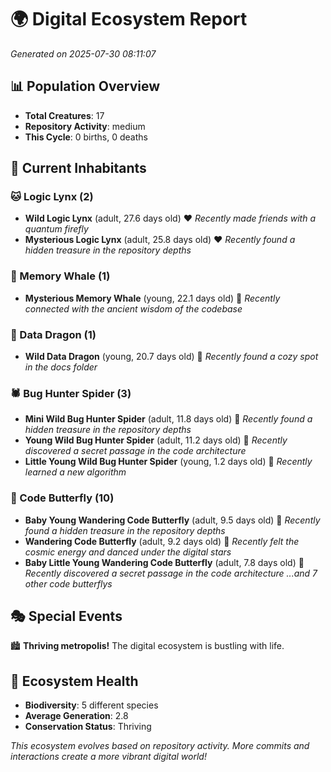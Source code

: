# 🌍 Digital Ecosystem Report
*Generated on 2025-07-30 08:11:07*

## 📊 Population Overview
- **Total Creatures**: 17
- **Repository Activity**: medium
- **This Cycle**: 0 births, 0 deaths

## 👥 Current Inhabitants

### 🐱 Logic Lynx (2)
- **Wild Logic Lynx** (adult, 27.6 days old) ❤️
  *Recently made friends with a quantum firefly*
- **Mysterious Logic Lynx** (adult, 25.8 days old) ❤️
  *Recently found a hidden treasure in the repository depths*

### 🐋 Memory Whale (1)
- **Mysterious Memory Whale** (young, 22.1 days old) 💛
  *Recently connected with the ancient wisdom of the codebase*

### 🐉 Data Dragon (1)
- **Wild Data Dragon** (young, 20.7 days old) 💚
  *Recently found a cozy spot in the docs folder*

### 🕷️ Bug Hunter Spider (3)
- **Mini Wild Bug Hunter Spider** (adult, 11.8 days old) 💚
  *Recently found a hidden treasure in the repository depths*
- **Young Wild Bug Hunter Spider** (adult, 11.2 days old) 💚
  *Recently discovered a secret passage in the code architecture*
- **Little Young Wild Bug Hunter Spider** (young, 1.2 days old) 💚
  *Recently learned a new algorithm*

### 🦋 Code Butterfly (10)
- **Baby Young Wandering Code Butterfly** (adult, 9.5 days old) 💛
  *Recently found a hidden treasure in the repository depths*
- **Wandering Code Butterfly** (adult, 9.2 days old) 💛
  *Recently felt the cosmic energy and danced under the digital stars*
- **Baby Little Young Wandering Code Butterfly** (adult, 7.8 days old) 💛
  *Recently discovered a secret passage in the code architecture*
  *...and 7 other code butterflys*

## 🎭 Special Events

🏙️ **Thriving metropolis!** The digital ecosystem is bustling with life.

## 🔬 Ecosystem Health
- **Biodiversity**: 5 different species
- **Average Generation**: 2.8
- **Conservation Status**: Thriving

*This ecosystem evolves based on repository activity. More commits and interactions create a more vibrant digital world!*